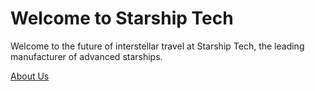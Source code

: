 # Welcome to Starship Tech

Welcome to the future of interstellar travel at Starship Tech, the leading manufacturer of advanced starships.

[About Us](./about.md)
